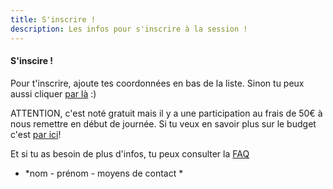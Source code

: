 ```yaml
---
title: S'inscrire !
description: Les infos pour s'inscrire à la session !
---
```


#### S'inscire !

Pour t'inscrire, ajoute tes coordonnées en bas de la liste. Sinon tu peux aussi cliquer [par là](https://www.eventbrite.fr/e/billets-walking-dev-tu-veux-faire-quoi-plus-tard-42753520932) :)

ATTENTION, c'est noté gratuit mais il y a une participation au frais de 50€ à nous remettre en début de journée. Si tu veux en savoir plus sur le budget c'est [par ici](http://walkingdev.fr/#walkingdev/plein-phare/blob/master/v-75/budget.md)!

Et si tu as besoin de plus d'infos, tu peux consulter la [FAQ](http://walkingdev.fr/#walkingdev/plein-phare/blob/master/v-75/faq.md)

* *nom - prénom - moyens de contact *

